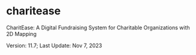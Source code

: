# charitease
CharitEase: A Digital Fundraising System for Charitable Organizations with 2D Mapping

Version: 11.7;
Last Update: Nov 7, 2023
